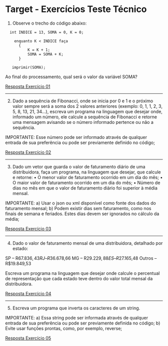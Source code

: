 # Target - Exercícios Teste Técnico

1. Observe o trecho do código abaixo:

```
  int INDICE = 13, SOMA = 0, K = 0;

    enquanto K < INDICE faça
      {
          K = K + 1;
          SOMA = SOMA + K;
      }

   imprimir(SOMA);
```

Ao final do processamento, qual será o valor da variável SOMA? 

[Resposta Exercício 01](https://github.com/caioandre182/target-exercicios/blob/main/target-exec/src/edu/target/exericios/Exercicio1.java)

<hr>

2. Dado a sequência de Fibonacci, onde se inicia por 0 e 1 e o próximo valor sempre será a soma dos 2 valores anteriores (exemplo: 0, 1, 1, 2, 3, 5, 8, 13, 21, 34...), escreva um programa na linguagem que desejar onde, informado um número, ele calcule a sequência de Fibonacci e retorne uma mensagem avisando se o número informado pertence ou não a sequência.

IMPORTANTE:
Esse número pode ser informado através de qualquer entrada de sua preferência ou pode ser previamente definido no código;

[Resposta Exercício 02](https://github.com/caioandre182/target-exercicios/blob/main/target-exec/src/edu/target/exericios/Exercicio2.java)

<hr>

3. Dado um vetor que guarda o valor de faturamento diário de uma distribuidora, faça um programa, na linguagem que desejar, que calcule e retorne:
• O menor valor de faturamento ocorrido em um dia do mês;
• O maior valor de faturamento ocorrido em um dia do mês;
• Número de dias no mês em que o valor de faturamento diário foi superior à média mensal.

IMPORTANTE:
a) Usar o json ou xml disponível como fonte dos dados do faturamento mensal;
b) Podem existir dias sem faturamento, como nos finais de semana e feriados. Estes dias devem ser ignorados no cálculo da média;

[Resposta Exercício 03](https://github.com/caioandre182/target-exercicios/blob/main/target-exec/src/edu/target/exericios/Exercicio3.java)

<hr>

4. Dado o valor de faturamento mensal de uma distribuidora, detalhado por estado:

SP – R$67.836,43
RJ – R$36.678,66
MG – R$29.229,88
ES – R$27.165,48
Outros – R$19.849,53

Escreva um programa na linguagem que desejar onde calcule o percentual de representação que cada estado teve dentro do valor total mensal da distribuidora.

[Resposta Exercício 04](https://github.com/caioandre182/target-exercicios/blob/main/target-exec/src/edu/target/exericios/Exercicio4.java)

<hr>

5. Escreva um programa que inverta os caracteres de um string.

IMPORTANTE:
a) Essa string pode ser informada através de qualquer entrada de sua preferência ou pode ser previamente definida no código;
b) Evite usar funções prontas, como, por exemplo, reverse;

[Resposta Exercício 05](https://github.com/caioandre182/target-exercicios/blob/main/target-exec/src/edu/target/exericios/Exercicio5.java)











